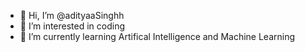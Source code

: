 - 👋 Hi, I’m @adityaaSinghh
- 👀 I’m interested in coding
- 🌱 I’m currently learning Artifical Intelligence and Machine Learning

